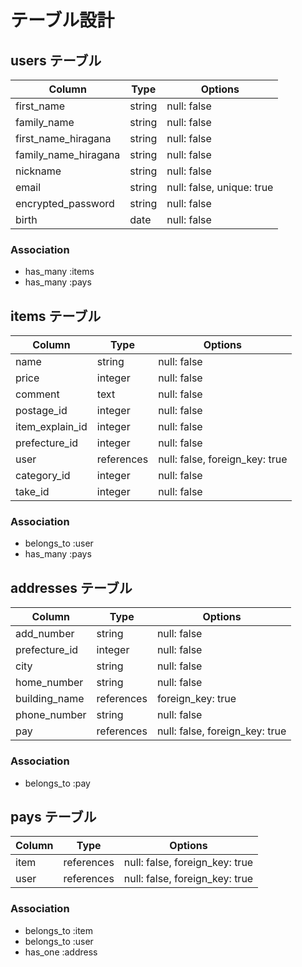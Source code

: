 # テーブル設計

## users テーブル

| Column                   | Type   | Options     |
| ------------------------ | ------ | ----------- |
| first_name               | string | null: false |
| family_name              | string | null: false |
| first_name_hiragana      | string | null: false |
| family_name_hiragana     | string | null: false |
| nickname                 | string | null: false |
| email                    | string | null: false, unique: true |
| encrypted_password       | string | null: false |
| birth                    | date   | null: false |



### Association

- has_many :items
- has_many :pays



## items テーブル

| Column                    | Type         | Options     |
| ------------------------- | ------------ | ----------- |
| name                      | string       | null: false | ## 商品名
| price                     | integer      | null: false | ## 商品価格
| comment                   | text         | null: false | ## 説明
| postage_id                | integer      | null: false | ## 発送料
| item_explain_id           | integer      | null: false | ## 商品の状態
| prefecture_id             | integer      | null: false | ## 発送元
| user                      | references   | null: false, foreign_key: true | ## ユーザーの外部カラム
| category_id               | integer      | null: false | ## カテゴリー
| take_id                   | integer      | null: false | ## 発送までの日数


### Association

- belongs_to :user
- has_many :pays

## addresses テーブル

| Column                   | Type        | Options     |
| ------------------------ | ----------- | ----------- |
| add_number               | string      | null: false |
| prefecture_id            | integer     | null: false |
| city                     | string      | null: false |
| home_number              | string      | null: false |
| building_name            | references  | foreign_key: true |
| phone_number             | string      | null: false |
| pay                      | references  | null: false, foreign_key: true |


### Association

- belongs_to :pay



## pays テーブル

| Column                     | Type        | Options     |
| -------------------------- | ----------- | ----------- |
| item                       | references   | null: false, foreign_key: true |
| user                       | references   | null: false, foreign_key: true |



### Association

- belongs_to :item
- belongs_to :user
- has_one :address


